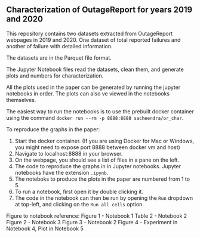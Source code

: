 ## Characterization of OutageReport for years 2019 and 2020

This repository contains two datasets extracted from OutageReport webpages in 2019 and 2020. One dataset of total reported failures and another of failure with detailed information.

The datasets are in the Parquet file format.

The Jupyter Notebook files read the datasets, clean them, and generate plots and numbers for characterization.

All the plots used in the paper can be generated by running the jupyter notebooks in order. The plots can also ve viewed in the notebooks themselves.

The easiest way to run the notebooks is to use the prebuilt docker container using the command `docker run --rm -p 8888:8888 sacheendra/or_char`.

To reproduce the graphs in the paper:
1. Start the docker container. (If you are using Docker for Mac or Windows, you might need to expose port 8888 between docker vm and host)
2. Navigate to localhost:8888 in your browser.
3. On the webpage, you should see a list of files in a pane on the left.
4. The code to reproduce the graphs in in Jupyter notebooks. Jupyter notebooks have the extension `.ipynb`.
5. The noteboks to produce the plots in the paper are numbered from 1 to 5.
6. To run a notebook, first open it by double clicking it.
7. The code in the notebook can then be run by opening the `Run` dropdown at top-left, and clicking on the `Run all cells` option.

Figure to notebook reference:
Figure 1 - Notebook 1
Table 2 - Notebook 2
Figure 2 - Notebook 3
Figure 3 - Notebook 2
Figure 4 - Experiment in Notebook 4, Plot in Notebook 5
